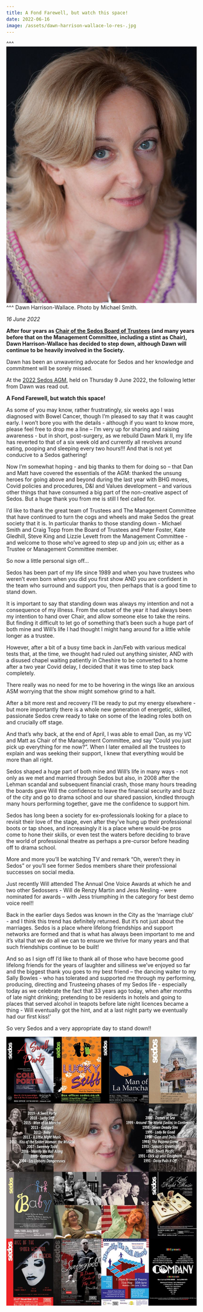 ```yaml
---
title: A Fond Farewell, but watch this space!
date: 2022-06-16
image: /assets/dawn-harrison-wallace-lo-res-.jpg
---
```

^^^ ![](/assets/dawn-harrison-wallace-lo-res-.jpg)
^^^ Dawn Harrison-Wallace. Photo by Michael Smith.

*16 June 2022*

**After four years as [Chair of the Sedos Board of Trustees](https://sedos.co.uk/about/how-we-operate) (and many years before that on the Management Committee, including a stint as Chair), Dawn Harrison-Wallace has decided to step down, although Dawn will continue to be heavily involved in the Society.** 

Dawn has been an unwavering advocate for Sedos and her knowledge and commitment will be sorely missed.

At the [2022 Sedos AGM](https://sedos.co.uk/news/2022-06-04-sedos-agm-2022), held on Thursday 9 June 2022, the following letter from Dawn was read out.

**A Fond Farewell, but watch this space!**

As some of you may know, rather frustratingly, six weeks ago I was diagnosed with Bowel Cancer, though I’m pleased to say that it was caught early.  I won’t bore you with the details - although if you want to know more, please feel free to drop me a line – I’m very up for sharing and raising awareness - but in short, post-surgery, as we rebuild Dawn Mark II, my life has reverted to that of a six week old and currently all revolves around eating, pooping and sleeping every two hours!!!  And that is not yet conducive to a Sedos gathering!

Now I’m somewhat hoping -  and big thanks to them for doing so – that Dan and Matt have covered the essentials of the AGM: thanked the unsung heroes for going above and beyond during the last year with BHG moves, Covid policies and procedures, D&I and Values development – and various other things that have consumed a big part of the non-creative aspect of Sedos.  But a huge thank you from me is still I feel called for. 

I’d like to thank the great team of Trustees and The Management Committee that have continued to turn the cogs and wheels and make Sedos the great society that it is.  In particular thanks to those standing down - Michael Smith and Craig Topp from the Board of Trustees and Peter Foster, Kate Gledhill, Steve King and Lizzie Levett from the Management Committee - and welcome to those who’ve agreed to step up and join us; either as a Trustee or Management Committee member.

So now a little personal sign off…

Sedos has been part of my life since 1989 and when you have trustees who weren’t even born when you did you first show AND you are confident in the team who surround and support you, then perhaps that is a good time to stand down.

It is important to say that standing down was always my intention and not a consequence of my illness. From the outset of the year it had always been my intention to hand over Chair, and allow someone else to take the reins. But finding it difficult to let go of something that’s been such a huge part of both mine and Will’s life I had thought I might hang around for a little while longer as a trustee.

However, after a bit of a busy time back in Jan/Feb with various medical tests that, at the time, we thought had ruled out anything sinister, AND with a disused chapel waiting patiently in Cheshire to be converted to a home after a two year Covid delay, I decided that it was time to step back completely.  

There really was no need for me to be hovering in the wings like an anxious ASM worrying that the show might somehow grind to a halt.

After a bit more rest and recovery I’ll be ready to put my energy elsewhere - but more importantly there is a whole new generation of energetic, skilled, passionate Sedos crew ready to take on some of the leading roles both on and crucially off stage.

And that’s why back, at the end of April, I was able to email Dan, as my VC and Matt as Chair of the Management Committee, and say “Could you just pick up everything for me now?”. When I later emailed all the trustees to explain and was seeking their support, I  knew that everything would be more than all right.

Sedos shaped a huge part of both mine and Will’s life in many ways - not only as we met and married through Sedos but also, in 2008 after the Lehman scandal and subsequent financial crash, those many hours treading the boards gave Will the confidence to leave the financial security and buzz of the city and go to drama school and our shared passion, kindled through many hours performing together, gave me the confidence to support him.

Sedos has long been a society for ex-professionals looking for a place to revisit their love of the stage, even after they’ve hung up their professional boots or tap shoes, and increasingly it is a place where would-be pros come to hone their skills, or even test the waters before deciding to brave the world of professional theatre as perhaps a pre-cursor before heading off to drama school. 

More and more you’ll be watching TV and remark “Oh, weren’t they in Sedos” or you’ll see former Sedos members share their professional successes on social media. 

Just recently Will attended The Annual One Voice Awards at which he and two other Sedossers - Will de Renzy Martin and Jess Nesling - were nominated for awards – with Jess triumphing in the category for best demo voice reel!! 

Back in the earlier days  Sedos was known in the City as the ‘marriage club’  - and I think this trend has definitely returned. But it’s not just about the marriages. Sedos is a place where lifelong friendships and support networks are formed and that is what has always been important to me and it’s vital that we do all we can to ensure we thrive for many years and that such friendships continue to be built!

And so as I sign off I’d like to thank all of those who have become good lifelong friends for the years of laughter and silliness we’ve enjoyed so far and the biggest thank you goes to my best friend – the dancing waiter to my Sally Bowles -  who has tolerated and supported me through my performing, producing, directing and Trusteeing phases of my Sedos life - especially today as we celebrate the fact that 33 years ago today, when after months of late night drinking; pretending to be residents in hotels and going to places that served alcohol in teapots before late night licences became a thing - Will eventually got the hint, and at a last night party we eventually had our first kiss!’   

So very Sedos and a very appropriate day to stand down!!

![](/assets/dawn-harrison-wallace-31-years-in-21-shows-lo-res-.jpg "At the 2022 Sedos AGM, Dawn was presented virtually with a montage of her time (so far) with Sedos. Poster by Stephen Beeny. ")